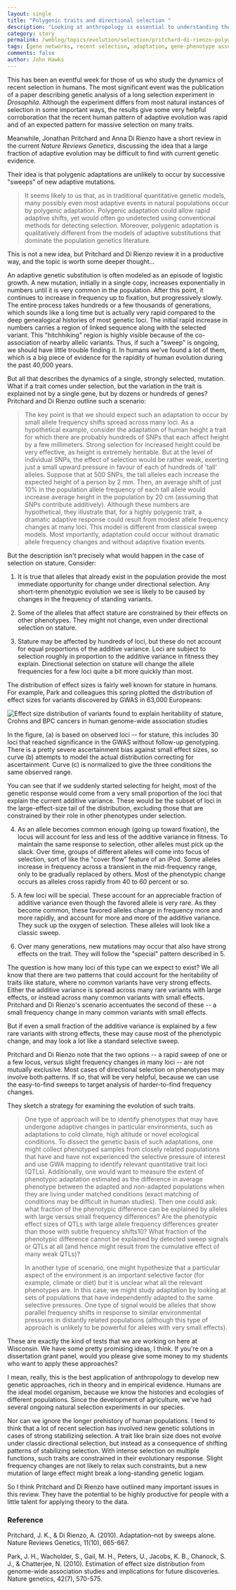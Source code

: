 ```yaml
---
layout: single
title: "Polygenic traits and directional selection "
description: "Looking at anthropology is essential to understanding the pattern of recent human adaptations"
category: story
permalink: /weblog/topics/evolution/selection/pritchard-di-rienzo-polygenic-adaptation-2010.html
tags: [gene networks, recent selection, adaptation, gene-phenotype associations, stature, fitness effects, fitness landscapes, GWAS]
comments: false
author: John Hawks
---
```


This has been an eventful week for those of us who study the dynamics of recent selection in humans. The most significant event was the publication of a paper describing genetic analysis of a long selection experiment in <i>Drosophila</i>. Although the experiment differs from most natural instances of selection in some important ways, the results give some very helpful corroboration that the recent human pattern of adaptive evolution was rapid and of an expected pattern for massive selection on many traits.

Meanwhile, Jonathan Pritchard and Anna Di Rienzo have a short review in the current <i>Nature Reviews Genetics</i>, discussing the idea that a large fraction of adaptive evolution may be difficult to find with current genetic evidence.

Their idea is that polygenic adaptations are unlikely to occur by successive "sweeps" of new adaptive mutations.

<blockquote>It seems likely to us that, as in traditional quantitative genetic models, many  possibly even most  adaptive events in natural populations occur by polygenic adaptation. Polygenic adaptation could allow rapid adaptive shifts, yet would often go undetected using conventional methods for detecting selection. Moreover, polygenic adaptation is qualitatively different from the models of adaptive substitutions that dominate the population genetics literature.</blockquote>

This is not a new idea, but Pritchard and Di Rienzo review it in a productive way, and the topic is worth some deeper thought...

An adaptive genetic substitution is often modeled as an episode of logistic growth. A new mutation, initially in a single copy, increases exponentially in numbers until it is very common in the population. After this point, it continues to increase in frequency up to fixation, but progressively slowly. The entire process takes hundreds or a few thousands of generations, which sounds like a long time but is actually very rapid compared to the deep genealogical histories of most genetic loci. The initial rapid increase in numbers carries a region of linked sequence along with the selected variant. This "hitchhiking" region is highly visible because of the co-association of nearby allelic variants. Thus, if such a "sweep" is ongoing, we should have little trouble finding it. In humans we've found a lot of them, which is a big piece of evidence for the rapidity of human evolution during the past 40,000 years.

But all that describes the dynamics of a single, strongly selected, mutation. What if a trait comes under selection, but the variation in the trait is explained not by a single gene, but by dozens or hundreds of genes? Pritchard and Di Rienzo outline such a scenario:

<blockquote>The key point is that we should expect such an adaptation to occur by small allele frequency shifts spread across many loci. As a hypothetical example, consider the adaptation of human height  a trait for which there are probably hundreds of SNPs that each affect height by a few millimeters. Strong selection for increased height could be very effective, as height is extremely heritable. But at the level of individual SNPs, the effect of selection would be rather weak, exerting just a small upward pressure in favour of each of hundreds of 'tall' alleles. Suppose that at 500 SNPs, the tall alleles each increase the expected height of a person by 2 mm. Then, an average shift of just 10% in the population allele frequency of each tall allele would increase average height in the population by 20 cm (assuming that SNPs contribute additively). Although these numbers are hypothetical, they illustrate that, for a highly polygenic trait, a dramatic adaptive response could result from modest allele frequency changes at many loci. This model is different from classical sweep models. Most importantly, adaptation could occur without dramatic allele frequency changes and without adaptive fixation events.</blockquote>

But the description isn't precisely what would happen in the case of selection on stature. Consider:

1. It is true that alleles that already exist in the population provide the most immediate opportunity for change under directional selection. Any short-term phenotypic evolution we see is likely to be caused by changes in the frequency of standing variants.

2. Some of the alleles that affect stature are constrained by their effects on other phenotypes. They might not change, even under directional selection on stature.

3. Stature may be affected by hundreds of loci, but these do not account for equal proportions of the additive variance. Loci are subject to selection roughly in proportion to the additive variance in fitness they explain. Directional selection on stature will change the allele frequencies for a few loci quite a bit more quickly than most.

The distribution of effect sizes is fairly well known for stature in humans. For example, Park and colleagues this spring plotted the distribution of effect sizes for variants discovered by GWAS in 63,000 Europeans:

<div class="middle-picture">
<img src="/graphics/variance_explained_stature_crohns_park_2010.png" alt="Effect size distribution of variants found to explain heritability of stature, Crohns and BPC cancers in human genome-wide association studies" />
</div>

In the figure, (a) is based on observed loci -- for stature, this includes 30 loci that reached significance in the GWAS without follow-up genotyping. There is a pretty severe ascertainment bias against small effect sizes, so curve (b) attempts to model the actual distribution correcting for ascertainment. Curve (c) is normalized to give the three conditions the same observed range.

You can see that if we suddenly started selecting for height, most of the genetic response would come from a very small proportion of the loci that  explain the current additive variance. These would be the subset of loci in the large-effect-size tail of the distribution, excluding those that are constrained by their role in other phenotypes under selection.


4. As an allele becomes common enough (going up toward fixation), the locus will account for less and less of the additive variance in fitness. To maintain the same response to selection, other alleles must pick up the slack. Over time, groups of different alleles will come into focus of selection, sort of like the "cover flow" feature of an iPod.  Some alleles increase in frequency across a transient in the mid-frequency range, only to be gradually replaced by others. Most of the phenotypic change occurs as alleles cross rapidly from 40 to 60 percent or so.

5. A few loci will be special. These account for an appreciable fraction of additive variance even though the favored allele is very rare. As they become common, these favored alleles change in frequency more and more rapidly, and account for more and more of the additive variance. They suck up the oxygen of selection. These alleles will look like a classic sweep.

6. Over many generations, new mutations may occur that also have strong effects on the trait. They will follow the "special" pattern described in 5.

The question is how many loci of this type can we expect to exist? We all know that there are two patterns that could account for the heritability of traits like stature, where no common variants have very strong effects. Either the additive variance is spread across many rare variants with large effects, or instead across many common variants with small effects. Pritchard and Di Rienzo's scenario accentuates the second of these -- a small frequency change in many common variants with small effects.

But if even a small fraction of the additive variance is explained by a few rare variants with strong effects, these may cause most of the phenotypic change, and may look a lot like a standard selective sweep.

Pritchard and Di Rienzo note that the two options -- a rapid sweep of one or a few locus, versus slight frequency changes in many loci -- are not mutually exclusive. Most cases of directional selection on phenotypes may involve both patterns. If so, that will be very helpful, because we can use the easy-to-find sweeps to target analysis of harder-to-find frequency changes.

They sketch a strategy for examining the evolution of such traits.

<blockquote>One type of approach will be to identify phenotypes that may have undergone adaptive changes in particular environments, such as adaptations to cold climate, high altitude or novel ecological conditions. To dissect the genetic basis of such adaptations, one might collect phenotyped samples from closely related populations that have and have not experienced the selective pressure of interest and use GWA mapping to identify relevant quantitative trait loci (QTLs). Additionally, one would want to measure the extent of phenotypic adaptation  estimated as the difference in average phenotype between the adapted and non-adapted populations when they are living under matched conditions (exact matching of conditions may be difficult in human studies). Then one could ask: what fraction of the phenotypic difference can be explained by alleles with large versus small frequency differences? Are the phenotypic effect sizes of QTLs with large allele frequency differences greater than those with subtle frequency shifts10? What fraction of the phenotypic difference cannot be explained by detected sweep signals or QTLs at all (and hence might result from the cumulative effect of many weak QTLs)?

In another type of scenario, one might hypothesize that a particular aspect of the environment is an important selective factor (for example, climate or diet) but it is unclear what all the relevant phenotypes are. In this case, we might study adaptation by looking at sets of populations that have independently adapted to the same selective pressures. One type of signal would be alleles that show parallel frequency shifts in response to similar environmental pressures in distantly related populations (although this type of approach is unlikely to be powerful for alleles with very small effects).</blockquote>

These are exactly the kind of tests that we are working on here at Wisconsin. We have some pretty promising ideas, I think. If you're on a dissertation grant panel, would you please give some money to my students who want to apply these approaches?

I mean, really, this is the best application of anthropology to develop new genetic approaches, rich in theory and in empirical evidence. Humans are the ideal model organism, because we know the histories and ecologies of different populations. Since the development of agriculture, we've had several ongoing natural selection experiments in our species.

Nor can we ignore the longer prehistory of human populations. I tend to think that a lot of recent selection has involved new genetic solutions in cases of strong stabilizing selection. A trait like brain size does not evolve under classic directional selection, but instead as a consequence of shifting patterns of stabilizing selection. With intense selection on multiple functions, such traits are constrained in their evolutionary response. Slight frequency changes are not likely to relax such constraints, but a new mutation of large effect might break a long-standing genetic logjam.

So I think Pritchard and Di Rienzo have outlined many important issues in this review. They have the potential to be highly productive for people with a little talent for applying theory to the data.

### Reference

<p class="cite">Pritchard, J. K., & Di Rienzo, A. (2010). Adaptation–not by sweeps alone. Nature Reviews Genetics, 11(10), 665-667.</p>

<p class="cite">Park, J. H., Wacholder, S., Gail, M. H., Peters, U., Jacobs, K. B., Chanock, S. J., & Chatterjee, N. (2010). Estimation of effect size distribution from genome-wide association studies and implications for future discoveries. Nature genetics, 42(7), 570-575.</p>

